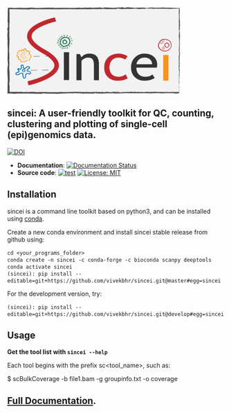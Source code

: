 
<img src="./docs/content/images/sincei.png" alt="sincei logo" style="height: 200px; width:400px;"/>

## sincei: A user-friendly toolkit for QC, counting, clustering and plotting of single-cell (epi)genomics data.

[![DOI](https://zenodo.org/badge/271841139.svg)](https://zenodo.org/badge/latestdoi/271841139)

 - **Documentation**: [![Documentation Status](https://readthedocs.org/projects/sincei/badge/?version=latest)](https://sincei.readthedocs.io/en/latest/?badge=latest)
 - **Source code**: [![test](https://github.com/vivekbhr/sincei/actions/workflows/test.yml/badge.svg)](https://github.com/vivekbhr/sincei/actions/workflows/test.yml) [![License: MIT](https://img.shields.io/badge/License-MIT-yellow.svg)](https://opensource.org/licenses/MIT)


## Installation

sincei is a command line toolkit based on python3, and can be installed using [conda](https://conda.io/projects/conda/en/latest/user-guide/install/index.html).

Create a new conda environment and install sincei stable release from github using:

```
cd <your_programs_folder>
conda create -n sincei -c conda-forge -c bioconda scanpy deeptools
conda activate sincei
(sincei): pip install --editable=git+https://github.com/vivekbhr/sincei.git@master#egg=sincei
```

For the development version, try:

```
(sincei): pip install --editable=git+https://github.com/vivekbhr/sincei.git@develop#egg=sincei
```

## Usage

**Get the tool list with `sincei --help`**

Each tool begins with the prefix sc<tool_name>, such as:

 $ scBulkCoverage -b file1.bam -g groupinfo.txt -o coverage

## [Full Documentation](http://sincei.rtfd.io/).
